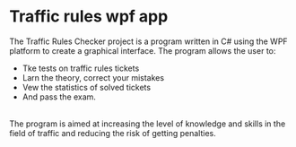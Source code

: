 # Traffic rules wpf app

The Traffic Rules Checker project is a program written in C# using the WPF platform to create a graphical interface. 
The program allows the user to: 
+ Tke tests on traffic rules tickets
+ Larn the theory, correct your mistakes
+ Vew the statistics of solved tickets
+ And pass the exam. 
<br/>
The program is aimed at increasing the level of knowledge and skills in the field of traffic and reducing the risk of getting penalties.

